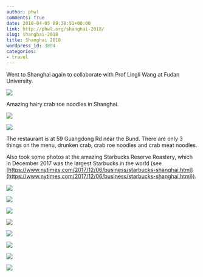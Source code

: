 ```yaml
---
author: phwl
comments: true
date: 2018-04-05 09:38:51+00:00
link: http://phwl.org/shanghai-2018/
slug: shanghai-2018
title: Shanghai 2018
wordpress_id: 3894
categories:
- travel
---
```


Went to Shanghai again to collaborate with Prof Lingli Wang at Fudan University.

![](http://phwl.org/wp-content/uploads/2018/07/39453904_unknown.jpg)

Amazing hairy crab roe noodles in Shanghai.  <!-- more -->

[![](http://phwl.org/wp-content/uploads/2018/07/30128045_10155802045043171_7774368672411287552_n.jpg)](http://phwl.org/wp-content/uploads/2018/07/30128045_10155802045043171_7774368672411287552_n.jpg)

[![](http://phwl.org/wp-content/uploads/2018/07/30222371_10155802026178171_5810881212918530048_n.jpg)](http://phwl.org/wp-content/uploads/2018/07/30222371_10155802026178171_5810881212918530048_n.jpg)

The restaurant is at 59 Guangdong Rd near the Bund. There are only 3 things on the menu, drunken crab, crab roe noodles and crab meat noodles.

Also took some photos at the amazing Starbucks Reserve Roastery, which in December 2017 was the largest Starbucks in the world (see [https://www.nytimes.com/2017/12/06/business/starbucks-shanghai.html](https://www.nytimes.com/2017/12/06/business/starbucks-shanghai.html)).

[![](http://phwl.org/wp-content/uploads/2018/08/IMG_8173.jpg)](http://phwl.org/wp-content/uploads/2018/08/IMG_8173.jpg)

[![](http://phwl.org/wp-content/uploads/2018/08/DSCF5277.jpg)](http://phwl.org/wp-content/uploads/2018/08/DSCF5277.jpg)

[![](http://phwl.org/wp-content/uploads/2018/08/DSCF5284.jpg)](http://phwl.org/wp-content/uploads/2018/08/DSCF5284.jpg) 

[![](http://phwl.org/wp-content/uploads/2018/08/DSCF5288.jpg)](http://phwl.org/wp-content/uploads/2018/08/DSCF5288.jpg) 

[![](http://phwl.org/wp-content/uploads/2018/08/DSCF5294.jpg)](http://phwl.org/wp-content/uploads/2018/08/DSCF5294.jpg) 

[![](http://phwl.org/wp-content/uploads/2018/08/IMG_8161.jpg)](http://phwl.org/wp-content/uploads/2018/08/IMG_8161.jpg) 

[![](http://phwl.org/wp-content/uploads/2018/08/IMG_8162.jpg)](http://phwl.org/wp-content/uploads/2018/08/IMG_8162.jpg) 

[![](http://phwl.org/wp-content/uploads/2018/08/IMG_8172.jpg)](http://phwl.org/wp-content/uploads/2018/08/IMG_8172.jpg)
